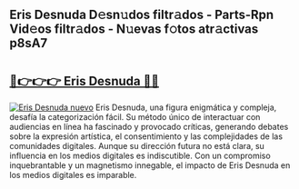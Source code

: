 ## Eris Desnuda D𝚎sn𝚞dos filtr𝚊dos - Parts-Rpn Vid𝚎os filtr𝚊dos - N𝚞evas f𝚘tos atr𝚊ctivas p8sA7

# <h2><a href="http://mb7v7rn.tromn.icu/?c=Eris+Desnuda">🔗👉👉👉 Eris Desnuda 🔗🔗</a></h2>

[![Eris Desnuda nuevo](https://i.imgur.com/pEAQMta.gif)](http://mb7v7rn.tromn.icu/?c=Eris+Desnuda)
Eris Desnuda, una figura enigmática y compleja, desafía la categorización fácil. Su método único de interactuar con audiencias en línea ha fascinado y provocado críticas, generando debates sobre la expresión artística, el consentimiento y las complejidades de las comunidades digitales. Aunque su dirección futura no está clara, su influencia en los medios digitales es indiscutible. Con un compromiso inquebrantable y un magnetismo innegable, el impacto de Eris Desnuda en los medios digitales es imparable.
